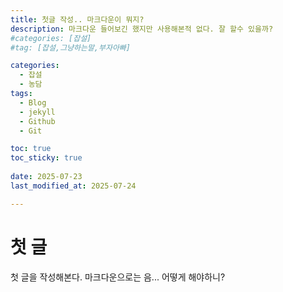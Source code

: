 ```yaml
---
title: 첫글 작성.. 마크다운이 뭐지?
description: 마크다운 들어보긴 했지만 사용해본적 없다. 잘 할수 있을까?
#categories: [잡설]
#tag: [잡설,그냥하는말,부자아빠]

categories: 
  - 잡설
  - 농담
tags:
  - Blog
  - jekyll
  - Github
  - Git

toc: true
toc_sticky: true
 
date: 2025-07-23
last_modified_at: 2025-07-24

---
```

# 첫 글
첫 글을 작성해본다.
마크다운으로는 음... 어떻게 해야하니?

